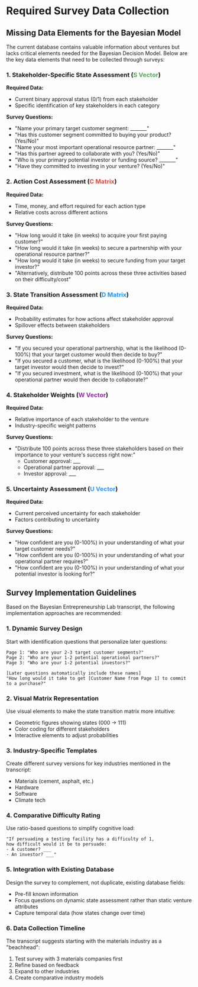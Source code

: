 # Required Survey Data Collection

## Missing Data Elements for the Bayesian Model

The current database contains valuable information about ventures but lacks critical elements needed for the Bayesian Decision Model. Below are the key data elements that need to be collected through surveys:

### 1. Stakeholder-Specific State Assessment (<span style="color:#4caf50">S Vector</span>)

**Required Data:**

- Current binary approval status (0/1) from each stakeholder
- Specific identification of key stakeholders in each category

**Survey Questions:**

- "Name your primary target customer segment: _______"
- "Has this customer segment committed to buying your product? (Yes/No)"
- "Name your most important operational resource partner: _______"
- "Has this partner agreed to collaborate with you? (Yes/No)"
- "Who is your primary potential investor or funding source? _______"
- "Have they committed to investing in your venture? (Yes/No)"

### 2. Action Cost Assessment (<span style="color:#f44336">C Matrix</span>)

**Required Data:**

- Time, money, and effort required for each action type
- Relative costs across different actions

**Survey Questions:**

- "How long would it take (in weeks) to acquire your first paying customer?"
- "How long would it take (in weeks) to secure a partnership with your operational resource partner?"
- "How long would it take (in weeks) to secure funding from your target investor?"
- "Alternatively, distribute 100 points across these three activities based on their difficulty/cost"

### 3. State Transition Assessment (<span style="color:#2196f3">D Matrix</span>)

**Required Data:**

- Probability estimates for how actions affect stakeholder approval
- Spillover effects between stakeholders

**Survey Questions:**

- "If you secured your operational partnership, what is the likelihood (0-100%) that your target customer would then decide to buy?"
- "If you secured a customer, what is the likelihood (0-100%) that your target investor would then decide to invest?"
- "If you secured investment, what is the likelihood (0-100%) that your operational partner would then decide to collaborate?"

### 4. Stakeholder Weights (<span style="color:#9c27b0">W Vector</span>)

**Required Data:**

- Relative importance of each stakeholder to the venture
- Industry-specific weight patterns

**Survey Questions:**

- "Distribute 100 points across these three stakeholders based on their importance to your venture's success right now:"
    - Customer approval: ___
    - Operational partner approval: ___
    - Investor approval: ___

### 5. Uncertainty Assessment (<span style="color:#3399FF">U Vector</span>)

**Required Data:**

- Current perceived uncertainty for each stakeholder
- Factors contributing to uncertainty

**Survey Questions:**

- "How confident are you (0-100%) in your understanding of what your target customer needs?"
- "How confident are you (0-100%) in your understanding of what your operational partner requires?"
- "How confident are you (0-100%) in your understanding of what your potential investor is looking for?"

## Survey Implementation Guidelines

Based on the Bayesian Entrepreneurship Lab transcript, the following implementation approaches are recommended:

### 1. Dynamic Survey Design

Start with identification questions that personalize later questions:

```
Page 1: "Who are your 2-3 target customer segments?"
Page 2: "Who are your 1-2 potential operational partners?"
Page 3: "Who are your 1-2 potential investors?"

[Later questions automatically include these names]
"How long would it take to get [Customer Name from Page 1] to commit to a purchase?"
```

### 2. Visual Matrix Representation

Use visual elements to make the state transition matrix more intuitive:

- Geometric figures showing states (000 → 111)
- Color coding for different stakeholders
- Interactive elements to adjust probabilities

### 3. Industry-Specific Templates

Create different survey versions for key industries mentioned in the transcript:

- Materials (cement, asphalt, etc.)
- Hardware
- Software
- Climate tech

### 4. Comparative Difficulty Rating

Use ratio-based questions to simplify cognitive load:

```
"If persuading a testing facility has a difficulty of 1,
how difficult would it be to persuade:
- A customer? ___
- An investor? ___"
```

### 5. Integration with Existing Database

Design the survey to complement, not duplicate, existing database fields:

- Pre-fill known information
- Focus questions on dynamic state assessment rather than static venture attributes
- Capture temporal data (how states change over time)

### 6. Data Collection Timeline

The transcript suggests starting with the materials industry as a "beachhead":

1. Test survey with 3 materials companies first
2. Refine based on feedback
3. Expand to other industries
4. Create comparative industry models